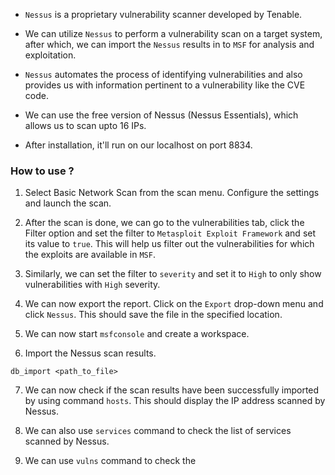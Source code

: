 
+ `Nessus` is a proprietary vulnerability scanner developed by Tenable. 

+ We can utilize `Nessus` to perform a vulnerability scan on a target system, after which, we can import the `Nessus` results in to `MSF` for analysis and exploitation. 

+ `Nessus` automates the process of identifying vulnerabilities and also provides us with information pertinent to a vulnerability like the CVE code. 

+ We can use the free version of Nessus (Nessus Essentials), which allows us to scan upto 16 IPs. 

- After installation, it'll run on our localhost on port 8834.

### How to use ?

1. Select Basic Network Scan from the scan menu. Configure the settings and launch the scan.

2. After the scan is done, we can go to the vulnerabilities tab, click the Filter option and set the filter to `Metasploit Exploit Framework` and set its value to `true`. This will help us filter out the vulnerabilities for which the exploits are available in `MSF`.

3. Similarly, we can set the filter to `severity` and set it to `High` to only show vulnerabilities with `High` severity. 

4. We can now export the report. Click on the `Export` drop-down menu and click `Nessus`. This should save the file in the specified location.

5. We can now start `msfconsole` and create a workspace. 

6. Import the Nessus scan results.
```
db_import <path_to_file>
```

7. We can now check if the scan results have been successfully imported by using command `hosts`. This should display the IP address scanned by Nessus.

8. We can also use `services` command to check the list of services scanned by Nessus.

9. We can use `vulns` command to check the 






